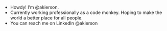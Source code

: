 - Howdy! I’m @akierson. 
- Currently working professionally as a code monkey. Hoping to make the world a better place for all people.
- You can reach me on LinkedIn @akierson

<!---
akierson/akierson is a ✨ special ✨ repository because its `README.md` (this file) appears on your GitHub profile.
You can click the Preview link to take a look at your changes.
--->
